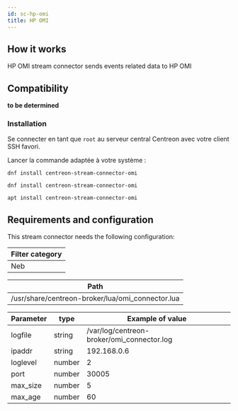 ```yaml
---
id: sc-hp-omi
title: HP OMI
---
```


## How it works

HP OMI stream connector sends events related data to HP OMI

## Compatibility

**to be determined**

### Installation

Se connecter en tant que `root` au serveur central Centreon avec votre client SSH favori.

Lancer la commande adaptée à votre système :

<Tabs groupId="sync">
<TabItem value="Alma / RHEL / Oracle Linux 8" label="Alma / RHEL / Oracle Linux 8">

```shell
dnf install centreon-stream-connector-omi
```

</TabItem>

<TabItem value="Alma / RHEL / Oracle Linux 9" label="Alma / RHEL / Oracle Linux 9">

```shell
dnf install centreon-stream-connector-omi
```

</TabItem>

<TabItem value="Debian 11" label="Debian_11">

```shell
apt install centreon-stream-connector-omi
```

</TabItem>
</Tabs>

## Requirements and configuration

This stream connector needs the following configuration:

| Filter category |
| --------------- |
| Neb             |

| Path                                              |
| ------------------------------------------------- |
| /usr/share/centreon-broker/lua/omi\_connector.lua |

| Parameter | type   | Example of value                            |
| --------- | ------ | ------------------------------------------- |
| logfile   | string | /var/log/centreon-broker/omi\_connector.log |
| ipaddr    | string | 192.168.0.6                                 |
| loglevel  | number | 2                                           |
| port      | number | 30005                                       |
| max\_size | number | 5                                           |
| max\_age  | number | 60                                          |

